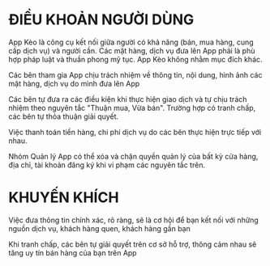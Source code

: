# ĐIỀU KHOẢN NGƯỜI DÙNG
App Kèo là công cụ kết nối giữa người có khả năng (bán, mua hàng, cung cấp dịch vụ) và người cần. Các mặt hàng, dịch vụ đưa lên App phải là phù hợp pháp luật và thuần phong mỹ tục. App Kèo không nhằm mục đích khác. 

Các bên tham gia App chịu trách nhiệm về thông tin, nội dung, hình ảnh các mặt hàng, dịch vụ do mình đưa lên App

Các bên tự đưa ra các điều kiện khi thực hiện giao dịch và tự chịu trách nhiệm theo nguyên tắc "Thuận mua, Vừa bán". Trường hợp có tranh chấp, các bên tự thỏa thuận giải quyết. 

Việc thanh toán tiền hàng, chi phí dịch vụ do các bên thực hiện trực tiếp với nhau.

Nhóm Quản lý App có thể xóa và chặn quyền quản lý của bất kỳ cửa hàng, địa chỉ, tài khoản đăng ký khi vi phạm các nguyên tắc trên.

# KHUYẾN KHÍCH

Việc đưa thông tin chính xác, rõ ràng, sẽ là cơ hội để bạn kết nối với những nguồn dịch vụ, khách hàng quen, khách hàng gần bạn

Khi tranh chấp, các bên tự giải quyết trên cơ sở hỗ trợ, thông cảm nhau sẽ tăng uy tín bán hàng của bạn trên App
